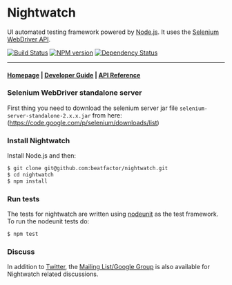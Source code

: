 # Nightwatch

UI automated testing framework powered by [Node.js](http://nodejs.org/). It uses the [Selenium WebDriver API](http://docs.seleniumhq.org/projects/webdriver/).

[![Build Status](https://travis-ci.org/beatfactor/nightwatch.png?branch=master)](https://travis-ci.org/beatfactor/nightwatch) [![NPM version](https://badge.fury.io/js/nightwatch.png)](http://badge.fury.io/js/nightwatch) [![Dependency Status](https://david-dm.org/beatfactor/nightwatch.png)](https://david-dm.org/beatfactor/nightwatch)

***

#### [Homepage](http://nightwatchjs.org) | [Developer Guide](http://nightwatchjs.org/guide) | [API Reference](http://nightwatchjs.org/api) 

### Selenium WebDriver standalone server
First thing you need to download the selenium server jar file `selenium-server-standalone-2.x.x.jar` from here: 
(https://code.google.com/p/selenium/downloads/list)

### Install Nightwatch

Install Node.js and then:
```sh
$ git clone git@github.com:beatfactor/nightwatch.git
$ cd nightwatch
$ npm install
```

### Run tests
The tests for nightwatch are written using [nodeunit](https://github.com/caolan/nodeunit) as the test framework. To run the nodeunit tests do:
```sh
$ npm test
```  

### Discuss
In addition to [Twitter](https://twitter.com/nightwatchjs), the [Mailing List/Google Group](https://groups.google.com/forum/#!forum/nightwatchjs) is also available for Nightwatch related discussions.
